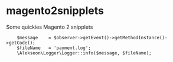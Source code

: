 # magento2snipplets
Some quickies Magento 2 snipplets


        $message    = $observer->getEvent()->getMethodInstance()->getCode();
        $fileName   = 'payment.log';
        \Alekseon\Logger\Logger::info($message, $fileName);
